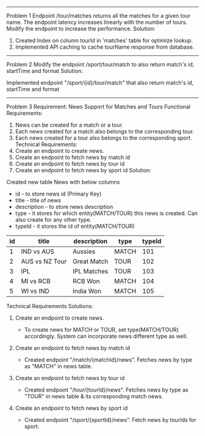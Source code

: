 ------------------------------------------------------------------------------------------------------------------------
Problem 1
Endpoint /tour/matches returns all the matches for a given tour name.
The endpoint latency increases linearly with the number of tours. Modify the endpoint to increase the performance.
Solution:

1. Created Index on column tourId in 'matches' table for optimize lookup.
2. Implemented API caching to cache tourName response from database.

--------------------------------------------------------------------------------------------------------------
Problem 2
Modify the endpoint /sport/tour/match to also return match's id, startTime and format
Solution:

Implemented endpoint "/sport/{id}/tour/match" that also return match's id, startTime and format

--------------------------------------------------------------------------------------------------------------
Problem 3
Requirement: News Support for Matches and Tours
Functional Requirements:
1. News can be created for a match or a tour.
2. Each news created for a match also belongs to the corresponding tour.
3. Each news created for a tour also belongs to the corresponding sport.
Technical Requirements:
1. Create an endpoint to create news.
2. Create an endpoint to fetch news by match id
3. Create an endpoint to fetch news by tour id
4. Create an endpoint to fetch news by sport id
Solution:

Created new table News with below columns
* id - to store news id (Primary Key)
* title - title of news
* description - to store news description
* type - it stores for which entity(MATCH/TOUR) this news is created. Can also create for any other type.
* typeId - it stores the id of entity(MATCH/TOUR) 

id 	| title	| description | type | typeId
----| ----- | ------| ------ | --------
1 | IND vs AUS | Aussies | MATCH | 101
2 | AUS vs NZ Tour | Great Match | TOUR | 102
3 | IPL | IPL Matches | TOUR | 103
4 | MI vs RCB | RCB Won | MATCH | 104
5 | WI vs IND | India Won | MATCH | 105

Technical Requirements Solutions:
1. Create an endpoint to create news.
   * To create news for MATCH or TOUR, set type(MATCH/TOUR) accordingly. System can incorporate news different type as well.

2. Create an endpoint to fetch news by match id
   * Created endpoint "/match/{matchId}/news". Fetches news by type as "MATCH" in news table.
   
3. Create an endpoint to fetch news by tour id
   * Created endpoint "/tour/{tourId}/news". Fetches news by type as "TOUR" in news table & its corresponding match news.

4. Create an endpoint to fetch news by sport id
   * Created endpoint "/sport/{sportId}/news". Fetch news by tourIds for sport.
